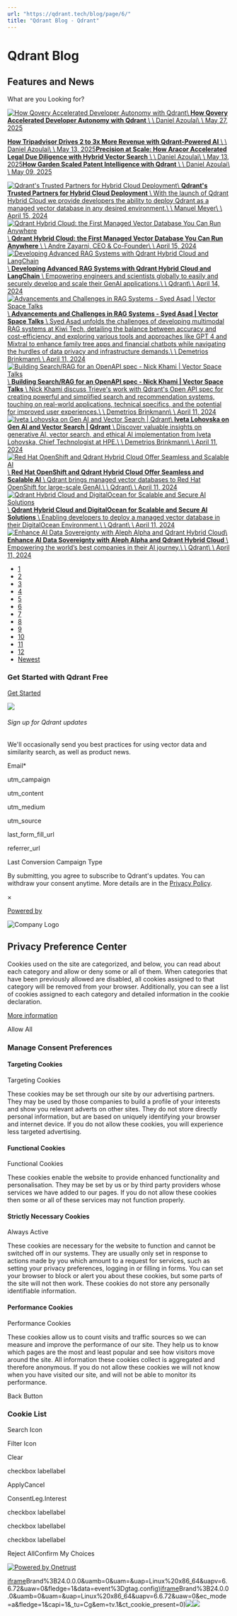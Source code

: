 ```yaml
---
url: "https://qdrant.tech/blog/page/6/"
title: "Qdrant Blog - Qdrant"
---
```


# Qdrant Blog

## Features and News

What are you Looking for?

[![How Qovery Accelerated Developer Autonomy with Qdrant](https://qdrant.tech/blog/case-study-qovery/preview/title.jpg)\\
**How Qovery Accelerated Developer Autonomy with Qdrant** \\
\\
Daniel Azoulai\\
\\
May 27, 2025](https://qdrant.tech/blog/case-study-qovery/)

[**How Tripadvisor Drives 2 to 3x More Revenue with Qdrant-Powered AI** \\
\\
Daniel Azoulai\\
\\
May 13, 2025](https://qdrant.tech/blog/case-study-tripadvisor/)[**Precision at Scale: How Aracor Accelerated Legal Due Diligence with Hybrid Vector Search** \\
\\
Daniel Azoulai\\
\\
May 13, 2025](https://qdrant.tech/blog/case-study-aracor/)[**How Garden Scaled Patent Intelligence with Qdrant** \\
\\
Daniel Azoulai\\
\\
May 09, 2025](https://qdrant.tech/blog/case-study-garden-intel/)

[![Qdrant's Trusted Partners for Hybrid Cloud Deployment](https://qdrant.tech/blog/hybrid-cloud-launch-partners/preview/preview.jpg)\\
**Qdrant's Trusted Partners for Hybrid Cloud Deployment** \\
With the launch of Qdrant Hybrid Cloud we provide developers the ability to deploy Qdrant as a managed vector database in any desired environment.\\
\\
Manuel Meyer\\
\\
April 15, 2024](https://qdrant.tech/blog/hybrid-cloud-launch-partners/)[![Qdrant Hybrid Cloud: the First Managed Vector Database You Can Run Anywhere](https://qdrant.tech/blog/hybrid-cloud/preview/preview.jpg)\\
**Qdrant Hybrid Cloud: the First Managed Vector Database You Can Run Anywhere** \\
\\
Andre Zayarni, CEO & Co-Founder\\
\\
April 15, 2024](https://qdrant.tech/blog/hybrid-cloud/)[![Developing Advanced RAG Systems with Qdrant Hybrid Cloud and LangChain ](https://qdrant.tech/blog/hybrid-cloud-langchain/preview/preview.jpg)\\
**Developing Advanced RAG Systems with Qdrant Hybrid Cloud and LangChain** \\
Empowering engineers and scientists globally to easily and securely develop and scale their GenAI applications.\\
\\
Qdrant\\
\\
April 14, 2024](https://qdrant.tech/blog/hybrid-cloud-langchain/)[![Advancements and Challenges in RAG Systems - Syed Asad | Vector Space Talks](https://qdrant.tech/blog/rag-advancements-challenges/preview/preview.jpg)\\
**Advancements and Challenges in RAG Systems - Syed Asad \| Vector Space Talks** \\
Syed Asad unfolds the challenges of developing multimodal RAG systems at Kiwi Tech, detailing the balance between accuracy and cost-efficiency, and exploring various tools and approaches like GPT 4 and Mixtral to enhance family tree apps and financial chatbots while navigating the hurdles of data privacy and infrastructure demands.\\
\\
Demetrios Brinkmann\\
\\
April 11, 2024](https://qdrant.tech/blog/rag-advancements-challenges/)[![Building Search/RAG for an OpenAPI spec - Nick Khami | Vector Space Talks](https://qdrant.tech/blog/building-search-rag-open-api/preview/preview.jpg)\\
**Building Search/RAG for an OpenAPI spec - Nick Khami \| Vector Space Talks** \\
Nick Khami discuss Trieve's work with Qdrant's Open API spec for creating powerful and simplified search and recommendation systems, touching on real-world applications, technical specifics, and the potential for improved user experiences.\\
\\
Demetrios Brinkmann\\
\\
April 11, 2024](https://qdrant.tech/blog/building-search-rag-open-api/)[![Iveta Lohovska on Gen AI and Vector Search | Qdrant](https://qdrant.tech/blog/gen-ai-and-vector-search/preview/preview.jpg)\\
**Iveta Lohovska on Gen AI and Vector Search \| Qdrant** \\
Discover valuable insights on generative AI, vector search, and ethical AI implementation from Iveta Lohovska, Chief Technologist at HPE.\\
\\
Demetrios Brinkmann\\
\\
April 11, 2024](https://qdrant.tech/blog/gen-ai-and-vector-search/)[![Red Hat OpenShift and Qdrant Hybrid Cloud Offer Seamless and Scalable AI](https://qdrant.tech/blog/hybrid-cloud-red-hat-openshift/preview/preview.jpg)\\
**Red Hat OpenShift and Qdrant Hybrid Cloud Offer Seamless and Scalable AI** \\
Qdrant brings managed vector databases to Red Hat OpenShift for large-scale GenAI.\\
\\
Qdrant\\
\\
April 11, 2024](https://qdrant.tech/blog/hybrid-cloud-red-hat-openshift/)[![Qdrant Hybrid Cloud and DigitalOcean for Scalable and Secure AI Solutions](https://qdrant.tech/blog/hybrid-cloud-digitalocean/preview/preview.jpg)\\
**Qdrant Hybrid Cloud and DigitalOcean for Scalable and Secure AI Solutions** \\
Enabling developers to deploy a managed vector database in their DigitalOcean Environment.\\
\\
Qdrant\\
\\
April 11, 2024](https://qdrant.tech/blog/hybrid-cloud-digitalocean/)[![Enhance AI Data Sovereignty with Aleph Alpha and Qdrant Hybrid Cloud](https://qdrant.tech/blog/hybrid-cloud-aleph-alpha/preview/preview.jpg)\\
**Enhance AI Data Sovereignty with Aleph Alpha and Qdrant Hybrid Cloud** \\
Empowering the world’s best companies in their AI journey.\\
\\
Qdrant\\
\\
April 11, 2024](https://qdrant.tech/blog/hybrid-cloud-aleph-alpha/)

- [1](https://qdrant.tech/blog/)
- [2](https://qdrant.tech/blog/page/2/)
- [3](https://qdrant.tech/blog/page/3/)
- [4](https://qdrant.tech/blog/page/4/)
- [5](https://qdrant.tech/blog/page/5/)
- [6](https://qdrant.tech/blog/page/6/)
- [7](https://qdrant.tech/blog/page/7/)
- [8](https://qdrant.tech/blog/page/8/)
- [9](https://qdrant.tech/blog/page/9/)
- [10](https://qdrant.tech/blog/page/10/)
- [11](https://qdrant.tech/blog/page/11/)
- [12](https://qdrant.tech/blog/page/12/)
- [Newest](https://qdrant.tech/blog/)

### Get Started with Qdrant Free

[Get Started](https://cloud.qdrant.io/signup?ajs_anonymous_id=6b41d6c8-e497-4131-bc7e-44487f694146)

![](https://qdrant.tech/img/rocket.svg)

###### Sign up for Qdrant updates

We'll occasionally send you best practices for using vector data and similarity search, as well as product news.

Email\*

utm\_campaign

utm\_content

utm\_medium

utm\_source

last\_form\_fill\_url

referrer\_url

Last Conversion Campaign Type

By submitting, you agree to subscribe to Qdrant's updates. You can withdraw your consent anytime. More details are in the [Privacy Policy](https://qdrant.tech/legal/privacy-policy/).

×

[Powered by](https://qdrant.tech/)

![Company Logo](https://cdn.cookielaw.org/logos/static/ot_company_logo.png)

## Privacy Preference Center

Cookies used on the site are categorized, and below, you can read about each category and allow or deny some or all of them. When categories that have been previously allowed are disabled, all cookies assigned to that category will be removed from your browser.
Additionally, you can see a list of cookies assigned to each category and detailed information in the cookie declaration.


[More information](https://qdrant.tech/legal/privacy-policy/#cookies-and-web-beacons)

Allow All

### Manage Consent Preferences

#### Targeting Cookies

Targeting Cookies

These cookies may be set through our site by our advertising partners. They may be used by those companies to build a profile of your interests and show you relevant adverts on other sites. They do not store directly personal information, but are based on uniquely identifying your browser and internet device. If you do not allow these cookies, you will experience less targeted advertising.

#### Functional Cookies

Functional Cookies

These cookies enable the website to provide enhanced functionality and personalisation. They may be set by us or by third party providers whose services we have added to our pages. If you do not allow these cookies then some or all of these services may not function properly.

#### Strictly Necessary Cookies

Always Active

These cookies are necessary for the website to function and cannot be switched off in our systems. They are usually only set in response to actions made by you which amount to a request for services, such as setting your privacy preferences, logging in or filling in forms. You can set your browser to block or alert you about these cookies, but some parts of the site will not then work. These cookies do not store any personally identifiable information.

#### Performance Cookies

Performance Cookies

These cookies allow us to count visits and traffic sources so we can measure and improve the performance of our site. They help us to know which pages are the most and least popular and see how visitors move around the site. All information these cookies collect is aggregated and therefore anonymous. If you do not allow these cookies we will not know when you have visited our site, and will not be able to monitor its performance.

Back Button

### Cookie List

Search Icon

Filter Icon

Clear

checkbox labellabel

ApplyCancel

ConsentLeg.Interest

checkbox labellabel

checkbox labellabel

checkbox labellabel

Reject AllConfirm My Choices

[![Powered by Onetrust](https://cdn.cookielaw.org/logos/static/powered_by_logo.svg)](https://www.onetrust.com/products/cookie-consent/)

[iframe](https://td.doubleclick.net/td/rul/10862264272?random=1748575488346&cv=11&fst=1748575488346&fmt=3&bg=ffffff&guid=ON&async=1&gtm=45be55s2v9117590405z8898302740za200zb898302740&gcd=13l3l3l3l1l1&dma=0&tag_exp=101509157~102015665~103116026~103130498~103130500~103200004~103233427~103252644~103252646~103351866~103351868~104481633~104481635~104559073~104559075&ptag_exp=101509157~103116026~103130498~103130500~103200004~103211513~103233427~103252644~103252646~103351866~103351868~104481633~104481635~104559073~104559075&u_w=1280&u_h=1024&url=https%3A%2F%2Fqdrant.tech%2Fblog%2Fpage%2F6%2F&_ng=1&hn=www.googleadservices.com&frm=0&tiba=Qdrant%20Blog%20-%20Qdrant&npa=0&pscdl=noapi&auid=81059043.1748575488&uaa=x86&uab=64&uafvl=Google%2520Chrome%3B137.0.7151.55%7CChromium%3B137.0.7151.55%7CNot%252FA)Brand%3B24.0.0.0&uamb=0&uam=&uap=Linux%20x86_64&uapv=6.6.72&uaw=0&fledge=1&data=event%3Dgtag.config)[iframe](https://td.doubleclick.net/td/rul/10862264272?random=1748575488302&cv=11&fst=1748575488302&fmt=3&bg=ffffff&guid=ON&async=1&gcl_ctr=1&gtm=45be55s2v9117590405z8898302740za200zb898302740&gcd=13l3l3l3l1l1&dma=0&tag_exp=101509157~102015665~103116026~103130498~103130500~103200004~103233427~103252644~103252646~103351866~103351868~104481633~104481635~104559073~104559075~103308614&ptag_exp=101509157~103116026~103130498~103130500~103200004~103211513~103233427~103252644~103252646~103351866~103351868~104481633~104481635~104559073~104559075&u_w=1280&u_h=1024&url=https%3A%2F%2Fqdrant.tech%2Fblog%2Fpage%2F6%2F&_ng=1&label=_FJrCMev-7EDEND_w7so&hn=www.googleadservices.com&frm=0&tiba=Qdrant%20Blog%20-%20Qdrant&value=0&bttype=purchase&npa=0&pscdl=noapi&auid=81059043.1748575488&uaa=x86&uab=64&uafvl=Google%2520Chrome%3B137.0.7151.55%7CChromium%3B137.0.7151.55%7CNot%252FA)Brand%3B24.0.0.0&uamb=0&uam=&uap=Linux%20x86_64&uapv=6.6.72&uaw=0&ec_mode=a&fledge=1&capi=1&_tu=Cg&em=tv.1&ct_cookie_present=0)![](https://t.co/1/i/adsct?bci=4&dv=America%2FAdak%26en-US%2Cen%26Google%20Inc.%26Linux%20x86_64%26255%261280%261024%264%2624%261280%261024%260%26na&eci=3&event=%7B%7D&event_id=bac02713-079f-48d3-a43a-cad2eb4aedcf&integration=advertiser&p_id=Twitter&p_user_id=0&pl_id=8753d238-f2d6-4428-84e0-7563aca63fbd&tw_document_href=https%3A%2F%2Fqdrant.tech%2Fblog%2Fpage%2F6%2F&tw_iframe_status=0&txn_id=o81g6&type=javascript&version=2.3.33)![](https://analytics.twitter.com/1/i/adsct?bci=4&dv=America%2FAdak%26en-US%2Cen%26Google%20Inc.%26Linux%20x86_64%26255%261280%261024%264%2624%261280%261024%260%26na&eci=3&event=%7B%7D&event_id=bac02713-079f-48d3-a43a-cad2eb4aedcf&integration=advertiser&p_id=Twitter&p_user_id=0&pl_id=8753d238-f2d6-4428-84e0-7563aca63fbd&tw_document_href=https%3A%2F%2Fqdrant.tech%2Fblog%2Fpage%2F6%2F&tw_iframe_status=0&txn_id=o81g6&type=javascript&version=2.3.33)